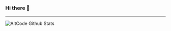 ### Hi there 👋

---

<img align="left" alt="AltCode Github Stats" src="https://github-readme-stats.vercel.app/api?username=AltCode-icons=true& hide-border=true"/>



